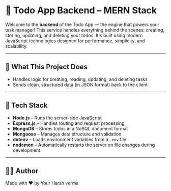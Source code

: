 # 🚀 Todo App Backend – MERN Stack

Welcome to the **backend** of the Todo App — the engine that powers your task manager! This service handles everything behind the scenes: creating, storing, updating, and deleting your todos. It's built using modern JavaScript technologies designed for performance, simplicity, and scalability.

---

## 🧠 What This Project Does


- Handles logic for creating, reading, updating, and deleting tasks
- Sends clean, structured data (in JSON format) back to the client

---

## 🧱 Tech Stack

- **Node.js** – Runs the server-side JavaScript
- **Express.js** – Handles routing and request processing
- **MongoDB** – Stores todos in a NoSQL document format
- **Mongoose** – Manages data structure and validation
- **dotenv** – Loads environment variables from a `.env` file
- **nodemon** – Automatically restarts the server on file changes during development

---

## 👨‍💻 Author
Made with ❤️ by Your Harsh verma



